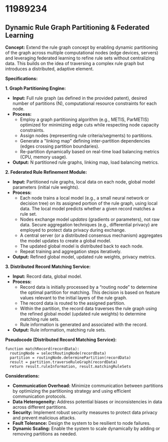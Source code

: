 # 11989234

## Dynamic Rule Graph Partitioning & Federated Learning

**Concept:** Extend the rule graph concept by enabling dynamic partitioning of the graph across multiple computational nodes (edge devices, servers) and leveraging federated learning to refine rule sets without centralizing data. This builds on the idea of traversing a complex rule graph but introduces a distributed, adaptive element.

**Specifications:**

**1. Graph Partitioning Engine:**

*   **Input:** Full rule graph (as defined in the provided patent), desired number of partitions (N), computational resource constraints for each node.
*   **Process:**
    *   Employ a graph partitioning algorithm (e.g., METIS, ParMETIS) optimized for minimizing edge cuts while respecting node capacity constraints.
    *   Assign nodes (representing rule criteria/segments) to partitions.
    *   Generate a "linking map" defining inter-partition dependencies (edges crossing partition boundaries).
    *   Re-partition dynamically based on real-time load balancing metrics (CPU, memory usage).
*   **Output:** N partitioned rule graphs, linking map, load balancing metrics.

**2. Federated Rule Refinement Module:**

*   **Input:** Partitioned rule graphs, local data on each node, global model parameters (initial rule weights).
*   **Process:**
    *   Each node trains a local model (e.g., a small neural network or decision tree) on its assigned portion of the rule graph, using local data.  The local model predicts whether a given record matches a rule set.
    *   Nodes exchange model *updates* (gradients or parameters), not raw data.  Secure aggregation techniques (e.g., differential privacy) are employed to protect data privacy during exchange.
    *   A central server (or a distributed consensus mechanism) aggregates the model updates to create a global model.
    *   The updated global model is distributed back to each node.
    *   Repeat training and aggregation steps iteratively.
*   **Output:** Refined global model, updated rule weights, privacy metrics.

**3. Distributed Record Matching Service:**

*   **Input:** Record data, global model.
*   **Process:**
    *   Record data is initially processed by a “routing node” to determine the optimal partition for matching. This decision is based on feature values relevant to the initial layers of the rule graph.
    *   The record data is routed to the assigned partition.
    *   Within the partition, the record data traverses the rule graph using the refined global model (updated rule weights) to determine matching rule sets.
    *   Rule information is generated and associated with the record.
*   **Output:** Rule information, matching rule sets.

**Pseudocode (Distributed Record Matching Service):**

```
function matchRecord(recordData):
  routingNode = selectRoutingNode(recordData)
  partition = routingNode.determinePartition(recordData)
  result = partition.traverseRuleGraph(recordData)
  return result.ruleInformation, result.matchingRuleSets
```

**Considerations:**

*   **Communication Overhead:** Minimize communication between partitions by optimizing the partitioning strategy and using efficient communication protocols.
*   **Data Heterogeneity:** Address potential biases or inconsistencies in data across different partitions.
*   **Security:** Implement robust security measures to protect data privacy and prevent malicious attacks.
*   **Fault Tolerance:** Design the system to be resilient to node failures.
*   **Dynamic Scaling:** Enable the system to scale dynamically by adding or removing partitions as needed.